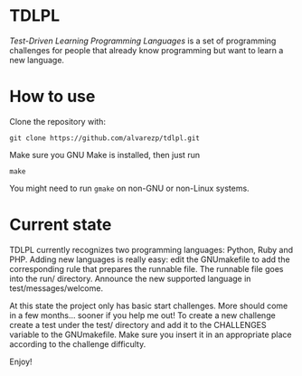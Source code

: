 TDLPL
=====

*Test-Driven Learning Programming Languages* is a set of programming challenges
for people that already know programming but want to learn a new language.

How to use
==========

Clone the repository with:

`git clone https://github.com/alvarezp/tdlpl.git`

Make sure you GNU Make is installed, then just run

`make`

You might need to run `gmake` on non-GNU or non-Linux systems.

Current state
=============

TDLPL currently recognizes two programming languages: Python, Ruby and PHP.
Adding new languages is really easy: edit the GNUmakefile to add the
corresponding rule that prepares the runnable file. The runnable file goes
into the run/ directory. Announce the new supported language in
test/messages/welcome.

At this state the project only has basic start challenges. More should come
in a few months... sooner if you help me out!
To create a new challenge create a test under the test/ directory and add it
to the CHALLENGES variable to the GNUmakefile. Make sure you insert it in an
appropriate place according to the challenge difficulty.

Enjoy!
